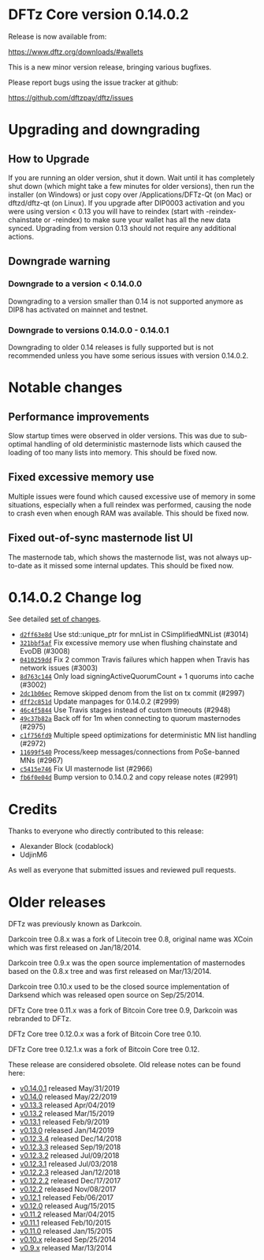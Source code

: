 DFTz Core version 0.14.0.2
==========================

Release is now available from:

  <https://www.dftz.org/downloads/#wallets>

This is a new minor version release, bringing various bugfixes.

Please report bugs using the issue tracker at github:

  <https://github.com/dftzpay/dftz/issues>


Upgrading and downgrading
=========================

How to Upgrade
--------------

If you are running an older version, shut it down. Wait until it has completely
shut down (which might take a few minutes for older versions), then run the
installer (on Windows) or just copy over /Applications/DFTz-Qt (on Mac) or
dftzd/dftz-qt (on Linux). If you upgrade after DIP0003 activation and you were
using version < 0.13 you will have to reindex (start with -reindex-chainstate
or -reindex) to make sure your wallet has all the new data synced. Upgrading from
version 0.13 should not require any additional actions.

Downgrade warning
-----------------

### Downgrade to a version < 0.14.0.0

Downgrading to a version smaller than 0.14 is not supported anymore as DIP8 has
activated on mainnet and testnet.

### Downgrade to versions 0.14.0.0 - 0.14.0.1

Downgrading to older 0.14 releases is fully supported but is not
recommended unless you have some serious issues with version 0.14.0.2.

Notable changes
===============

Performance improvements
------------------------
Slow startup times were observed in older versions. This was due to sub-optimal handling of old
deterministic masternode lists which caused the loading of too many lists into memory. This should be
fixed now.

Fixed excessive memory use
--------------------------
Multiple issues were found which caused excessive use of memory in some situations, especially when
a full reindex was performed, causing the node to crash even when enough RAM was available. This should
be fixed now.

Fixed out-of-sync masternode list UI
------------------------------------
The masternode tab, which shows the masternode list, was not always up-to-date as it missed some internal
updates. This should be fixed now.

0.14.0.2 Change log
===================

See detailed [set of changes](https://github.com/dftzpay/dftz/compare/v0.14.0.1...dftzpay:v0.14.0.2).

- [`d2ff63e8d`](https://github.com/dftzpay/dftz/commit/d2ff63e8d) Use std::unique_ptr for mnList in CSimplifiedMNList (#3014)
- [`321bbf5af`](https://github.com/dftzpay/dftz/commit/321bbf5af) Fix excessive memory use when flushing chainstate and EvoDB (#3008)
- [`0410259dd`](https://github.com/dftzpay/dftz/commit/0410259dd) Fix 2 common Travis failures which happen when Travis has network issues (#3003)
- [`8d763c144`](https://github.com/dftzpay/dftz/commit/8d763c144) Only load signingActiveQuorumCount + 1 quorums into cache (#3002)
- [`2dc1b06ec`](https://github.com/dftzpay/dftz/commit/2dc1b06ec) Remove skipped denom from the list on tx commit (#2997)
- [`dff2c851d`](https://github.com/dftzpay/dftz/commit/dff2c851d) Update manpages for 0.14.0.2 (#2999)
- [`46c4f5844`](https://github.com/dftzpay/dftz/commit/46c4f5844) Use Travis stages instead of custom timeouts (#2948)
- [`49c37b82a`](https://github.com/dftzpay/dftz/commit/49c37b82a) Back off for 1m when connecting to quorum masternodes (#2975)
- [`c1f756fd9`](https://github.com/dftzpay/dftz/commit/c1f756fd9) Multiple speed optimizations for deterministic MN list handling (#2972)
- [`11699f540`](https://github.com/dftzpay/dftz/commit/11699f540) Process/keep messages/connections from PoSe-banned MNs (#2967)
- [`c5415e746`](https://github.com/dftzpay/dftz/commit/c5415e746) Fix UI masternode list (#2966)
- [`fb6f0e04d`](https://github.com/dftzpay/dftz/commit/fb6f0e04d) Bump version to 0.14.0.2 and copy release notes (#2991)

Credits
=======

Thanks to everyone who directly contributed to this release:

- Alexander Block (codablock)
- UdjinM6

As well as everyone that submitted issues and reviewed pull requests.

Older releases
==============

DFTz was previously known as Darkcoin.

Darkcoin tree 0.8.x was a fork of Litecoin tree 0.8, original name was XCoin
which was first released on Jan/18/2014.

Darkcoin tree 0.9.x was the open source implementation of masternodes based on
the 0.8.x tree and was first released on Mar/13/2014.

Darkcoin tree 0.10.x used to be the closed source implementation of Darksend
which was released open source on Sep/25/2014.

DFTz Core tree 0.11.x was a fork of Bitcoin Core tree 0.9,
Darkcoin was rebranded to DFTz.

DFTz Core tree 0.12.0.x was a fork of Bitcoin Core tree 0.10.

DFTz Core tree 0.12.1.x was a fork of Bitcoin Core tree 0.12.

These release are considered obsolete. Old release notes can be found here:

- [v0.14.0.1](https://github.com/dftzpay/dftz/blob/master/doc/release-notes/dftz/release-notes-0.14.0.1.md) released May/31/2019
- [v0.14.0](https://github.com/dftzpay/dftz/blob/master/doc/release-notes/dftz/release-notes-0.14.0.md) released May/22/2019
- [v0.13.3](https://github.com/dftzpay/dftz/blob/master/doc/release-notes/dftz/release-notes-0.13.3.md) released Apr/04/2019
- [v0.13.2](https://github.com/dftzpay/dftz/blob/master/doc/release-notes/dftz/release-notes-0.13.2.md) released Mar/15/2019
- [v0.13.1](https://github.com/dftzpay/dftz/blob/master/doc/release-notes/dftz/release-notes-0.13.1.md) released Feb/9/2019
- [v0.13.0](https://github.com/dftzpay/dftz/blob/master/doc/release-notes/dftz/release-notes-0.13.0.md) released Jan/14/2019
- [v0.12.3.4](https://github.com/dftzpay/dftz/blob/master/doc/release-notes/dftz/release-notes-0.12.3.4.md) released Dec/14/2018
- [v0.12.3.3](https://github.com/dftzpay/dftz/blob/master/doc/release-notes/dftz/release-notes-0.12.3.3.md) released Sep/19/2018
- [v0.12.3.2](https://github.com/dftzpay/dftz/blob/master/doc/release-notes/dftz/release-notes-0.12.3.2.md) released Jul/09/2018
- [v0.12.3.1](https://github.com/dftzpay/dftz/blob/master/doc/release-notes/dftz/release-notes-0.12.3.1.md) released Jul/03/2018
- [v0.12.2.3](https://github.com/dftzpay/dftz/blob/master/doc/release-notes/dftz/release-notes-0.12.2.3.md) released Jan/12/2018
- [v0.12.2.2](https://github.com/dftzpay/dftz/blob/master/doc/release-notes/dftz/release-notes-0.12.2.2.md) released Dec/17/2017
- [v0.12.2](https://github.com/dftzpay/dftz/blob/master/doc/release-notes/dftz/release-notes-0.12.2.md) released Nov/08/2017
- [v0.12.1](https://github.com/dftzpay/dftz/blob/master/doc/release-notes/dftz/release-notes-0.12.1.md) released Feb/06/2017
- [v0.12.0](https://github.com/dftzpay/dftz/blob/master/doc/release-notes/dftz/release-notes-0.12.0.md) released Aug/15/2015
- [v0.11.2](https://github.com/dftzpay/dftz/blob/master/doc/release-notes/dftz/release-notes-0.11.2.md) released Mar/04/2015
- [v0.11.1](https://github.com/dftzpay/dftz/blob/master/doc/release-notes/dftz/release-notes-0.11.1.md) released Feb/10/2015
- [v0.11.0](https://github.com/dftzpay/dftz/blob/master/doc/release-notes/dftz/release-notes-0.11.0.md) released Jan/15/2015
- [v0.10.x](https://github.com/dftzpay/dftz/blob/master/doc/release-notes/dftz/release-notes-0.10.0.md) released Sep/25/2014
- [v0.9.x](https://github.com/dftzpay/dftz/blob/master/doc/release-notes/dftz/release-notes-0.9.0.md) released Mar/13/2014

